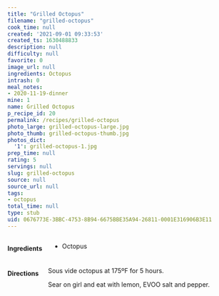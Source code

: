 ```yaml
---
title: "Grilled Octopus"
filename: "grilled-octopus"
cook_time: null
created: '2021-09-01 09:33:53'
created_ts: 1630488833
description: null
difficulty: null
favorite: 0
image_url: null
ingredients: Octopus
intrash: 0
meal_notes:
- 2020-11-19-dinner
mine: 1
name: Grilled Octopus
p_recipe_id: 20
permalink: /recipes/grilled-octopus
photo_large: grilled-octopus-large.jpg
photo_thumb: grilled-octopus-thumb.jpg
photos_dict:
  '1': grilled-octopus-1.jpg
prep_time: null
rating: 5
servings: null
slug: grilled-octopus
source: null
source_url: null
tags:
- octopus
total_time: null
type: stub
uid: 0676773E-3BBC-4753-8B94-6675BBE35A94-26811-0001E316906B3E11
---
```

<div class="columns large-7 small-12" id="writeup">	</div><!-- #writeup -->
</div><!-- #row-one -->
<div class="row" id="row-two">	<div class="columns large-4 small-12" id="ingredients"><h4>Ingredients</h4><div class="box box-ingredients content"><ul>
<li>Octopus</li>
</ul>
</div>	</div>	<div class="columns large-6 small-12" id="directions"><h4>Directions</h4><div class="box box-directions content"><p>Sous vide octopus at 175ºF for 5 hours.</p>
<p>Sear on girl and eat with lemon, EVOO salt and pepper.</p>
</div>	</div>